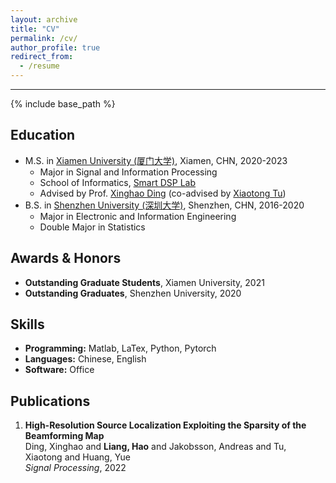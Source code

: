 ```yaml
---
layout: archive
title: "CV"
permalink: /cv/
author_profile: true
redirect_from:
  - /resume
---
```


***

{% include base_path %}

Education
------
* M.S. in [Xiamen University (厦门大学)](https://www.xmu.edu.cn/), Xiamen, CHN, 2020-2023
  * Major in Signal and Information Processing
  * School of Informatics, [Smart DSP Lab](https://xmu-smartdsp.github.io/index.html)
  * Advised by Prof. [Xinghao Ding](https://scholar.google.com/citations?user=k5hVBfMAAAAJ&hl=zh-CN&oi=ao) (co-advised by [Xiaotong Tu](https://tormii.github.io/))
* B.S. in [Shenzhen University (深圳大学)](https://www.szu.edu.cn/), Shenzhen, CHN, 2016-2020
  * Major in Electronic and Information Engineering
  * Double Major in Statistics

Awards & Honors
------
* **Outstanding Graduate Students**, Xiamen University, 2021
* **Outstanding Graduates**, Shenzhen University, 2020

Skills
------
* **Programming:** Matlab, LaTex, Python, Pytorch
* **Languages:** Chinese, English
* **Software:** Office

Publications
------
<ol>
<li><p> <b>High-Resolution Source Localization Exploiting the Sparsity of the Beamforming Map</b><br>
Ding, Xinghao and <b>Liang, Hao</b> and Jakobsson, Andreas and Tu, Xiaotong and Huang, Yue<br>
<i>Signal Processing</i>, 2022 <br>
